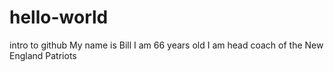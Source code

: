 # hello-world
intro to github
My name is Bill
I am 66 years old
I am head coach of the New England Patriots
